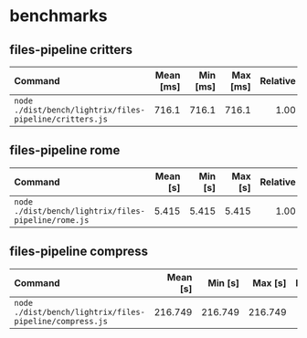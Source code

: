 # benchmarks

## files-pipeline critters
| Command | Mean [ms] | Min [ms] | Max [ms] | Relative |
|:---|---:|---:|---:|---:|
| `node ./dist/bench/lightrix/files-pipeline/critters.js` | 716.1 | 716.1 | 716.1 | 1.00 |

## files-pipeline rome
| Command | Mean [s] | Min [s] | Max [s] | Relative |
|:---|---:|---:|---:|---:|
| `node ./dist/bench/lightrix/files-pipeline/rome.js` | 5.415 | 5.415 | 5.415 | 1.00 |

## files-pipeline compress
| Command | Mean [s] | Min [s] | Max [s] | Relative |
|:---|---:|---:|---:|---:|
| `node ./dist/bench/lightrix/files-pipeline/compress.js` | 216.749 | 216.749 | 216.749 | 1.00 |
